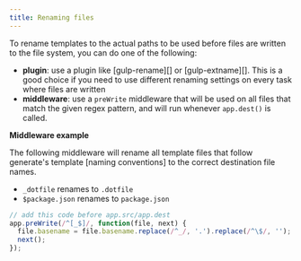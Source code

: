 ```yaml
---
title: Renaming files
---
```


To rename templates to the actual paths to be used before files are written to the file system, you can do one of the following:

- **plugin**: use a plugin like [gulp-rename][] or [gulp-extname][]. This is a good choice if you need to use different renaming settings on every task where files are written
- **middleware**: use a `preWrite` middleware that will be used on all files that match the given regex pattern, and will run whenever `app.dest()` is called.

**Middleware example**

The following middleware will rename all template files that follow generate's template [naming conventions] to the correct destination file names.

- `_dotfile` renames to `.dotfile`
- `$package.json` renames to `package.json`

```js
// add this code before app.src/app.dest
app.preWrite(/^[_$]/, function(file, next) {
  file.basename = file.basename.replace(/^_/, '.').replace(/^\$/, '');
  next();
});
```
